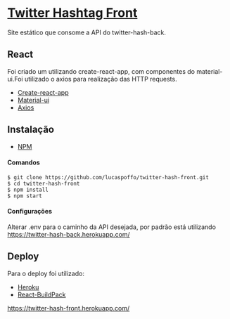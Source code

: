 # [Twitter Hashtag Front](https://twitter-hash-front.herokuapp.com/)

Site estático que consome a API do twitter-hash-back. 


## React

Foi criado um utilizando create-react-app, com componentes do material-ui.Foi utilizado o axios para realização das HTTP requests.

- [Create-react-app](https://github.com/facebook/create-react-app)
- [Material-ui](https://material-ui.com/)
- [Axios](https://github.com/axios/axios)

## Instalação

- [NPM](https://www.npmjs.com/get-npm)

#### Comandos

    $ git clone https://github.com/lucaspoffo/twitter-hash-front.git
    $ cd twitter-hash-front
    $ npm install
    $ npm start

#### Configurações

Alterar .env para o caminho da API desejada, por padrão está utilizando https://twitter-hash-back.herokuapp.com/

## Deploy

Para o deploy foi utilizado:

- [Heroku](https://devcenter.heroku.com/)
- [React-BuildPack](https://github.com/mars/create-react-app-buildpack)

https://twitter-hash-front.herokuapp.com/
